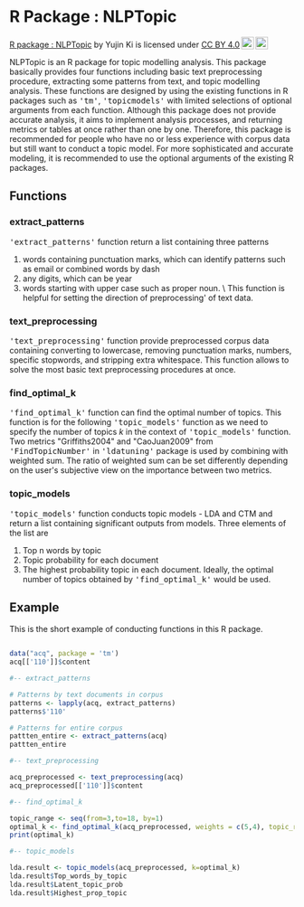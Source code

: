 # R Package : NLPTopic

<p xmlns:cc="http://creativecommons.org/ns#" xmlns:dct="http://purl.org/dc/terms/"><a property="dct:title" rel="cc:attributionURL" href="https://github.com/YujinKi/NLPTopic">R package : NLPTopic</a> by <span property="cc:attributionName">Yujin Ki</span> is licensed under <a href="https://creativecommons.org/licenses/by/4.0/?ref=chooser-v1" target="_blank" rel="license noopener noreferrer" style="display:inline-block;">CC BY 4.0<img style="height:22px!important;margin-left:3px;vertical-align:text-bottom;" src="https://mirrors.creativecommons.org/presskit/icons/cc.svg?ref=chooser-v1" alt=""><img style="height:22px!important;margin-left:3px;vertical-align:text-bottom;" src="https://mirrors.creativecommons.org/presskit/icons/by.svg?ref=chooser-v1" alt=""></a></p>

NLPTopic is an R package for topic modelling analysis. This package basically provides four functions including basic text preprocessing procedure, extracting some patterns from text, and topic modelling analysis. These functions are designed by using the existing functions in R packages such as <tt>'tm'</tt>, <tt>'topicmodels'</tt> with limited selections of optional arguments from each function. Although this package does not provide accurate analysis, it aims to implement analysis processes, and returning metrics or tables at once rather than one by one. Therefore, this package is recommended for people who have no or less experience with corpus data but still want to conduct a topic model. For more sophisticated and accurate modeling, it is recommended to use the optional arguments of the existing R packages. 


## Functions 

### extract_patterns

<tt>'extract\_patterns'</tt> function return a list containing three patterns 
1. words containing punctuation marks, which can identify patterns such as email or combined words by dash  
2. any digits, which can be year 
3. words starting with upper case such as proper noun. 
\\
This function is helpful for setting the direction of preprocessing'</tt> of text data.


### text_preprocessing 

<tt>'text\_preprocessing'</tt> function provide preprocessed corpus data containing converting to lowercase, removing punctuation marks, numbers, specific stopwords, and stripping extra whitespace. This function allows to solve the most basic text preprocessing procedures at once. 

  
### find_optimal_k 

<tt>'find\_optimal\_k'</tt> function can find the optimal number of topics. This function is for the following <tt>'topic\_models'</tt> function as we need to specify the number of topics $k$ in the context of <tt>'topic\_models'</tt> function. Two metrics "Griffiths2004" and "CaoJuan2009" from <tt>'FindTopicNumber'</tt> in <tt>'ldatuning'</tt> package is used by combining with weighted sum. The ratio of weighted sum can be set differently depending on the user's subjective view on the importance between two metrics. 


### topic_models 

<tt>'topic\_models'</tt> function conducts topic models - LDA and CTM and return a list containing significant outputs from models. Three elements of the list are 
1. Top n words by topic 
2. Topic probability for each document 
3. The highest probability topic in each document. 
Ideally, the optimal number of topics obtained by <tt>'find\_optimal\_k'</tt> would be used. 


## Example 

This is the short example of conducting functions in this R package.

```r

data("acq", package = 'tm')
acq[['110']]$content

#-- extract_patterns

# Patterns by text documents in corpus 
patterns <- lapply(acq, extract_patterns)
patterns$'110'

# Patterns for entire corpus 
pattten_entire <- extract_patterns(acq)
pattten_entire

#-- text_preprocessing 

acq_preprocessed <- text_preprocessing(acq)
acq_preprocessed[['110']]$content

#-- find_optimal_k

topic_range <- seq(from=3,to=18, by=1)
optimal_k <- find_optimal_k(acq_preprocessed, weights = c(5,4), topic_range = topic_range)
print(optimal_k)

#-- topic_models

lda.result <- topic_models(acq_preprocessed, k=optimal_k)
lda.result$Top_words_by_topic
lda.result$Latent_topic_prob
lda.result$Highest_prop_topic

```

